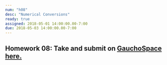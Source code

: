 ```yaml
---
num: "h08"
desc: "Numerical Conversions"
ready: true
assigned: 2018-05-01 14:00:00.00-7:00
due: 2018-05-03 14:00:00.00-7:00
---
```

<h2>Homework 08: Take and submit on <a href="https://gauchospace.ucsb.edu/courses/course/view.php?id=24038" target="_blank">GauchoSpace here.</a></h2>
